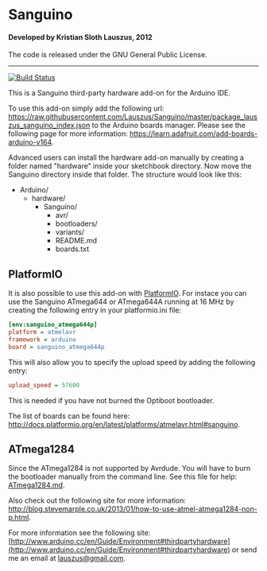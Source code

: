 # Sanguino
#### Developed by Kristian Sloth Lauszus, 2012

The code is released under the GNU General Public License.
_________
[![Build Status](https://travis-ci.org/Lauszus/Sanguino.svg?branch=master)](https://travis-ci.org/Lauszus/Sanguino)

This is a Sanguino third-party hardware add-on for the Arduino IDE.

To use this add-on simply add the following url: <https://raw.githubusercontent.com/Lauszus/Sanguino/master/package_lauszus_sanguino_index.json> to the Arduino boards manager. Please see the following page for more information: <https://learn.adafruit.com/add-boards-arduino-v164>.

Advanced users can install the hardware add-on manually by creating a folder named "hardware" inside your sketchbook directory. Now move the Sanguino directory inside that folder. The structure would look like this:

* Arduino/
	* hardware/
		* Sanguino/
			* avr/
			* bootloaders/
			* variants/
			* README.md
			* boards.txt

## PlatformIO

It is also possible to use this add-on with [PlatformIO](https://platformio.org/). For instace you can use the Sanguino ATmega644 or ATmega644A running at 16 MHz by creating the following entry in your platformio.ini file:

```ini
[env:sanguino_atmega644p]
platform = atmelavr
framework = arduino
board = sanguino_atmega644p
```

This will also allow you to specify the upload speed by adding the following entry:

```ini
upload_speed = 57600
```

This is needed if you have not burned the Optiboot bootloader.

The list of boards can be found here: <http://docs.platformio.org/en/latest/platforms/atmelavr.html#sanguino>.

## ATmega1284

Since the ATmega1284 is not supported by Avrdude. You will have to burn the bootloader manually from the command line. See this file for help: [ATmega1284.md](bootloaders/optiboot/ATmega1284.md).

Also check out the following site for more information: <http://blog.stevemarple.co.uk/2013/01/how-to-use-atmel-atmega1284-non-p.html>.

For more information see the following site: [http://www.arduino.cc/en/Guide/Environment#thirdpartyhardware](http://www.arduino.cc/en/Guide/Environment#thirdpartyhardware)
or send me an email at <a href="mailto:lauszus@gmail.com?Subject=Sanguino">lauszus@gmail.com</a>.
